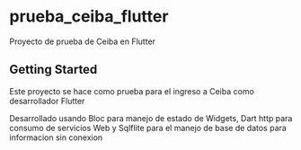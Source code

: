 # prueba_ceiba_flutter

Proyecto de prueba de Ceiba en Flutter

## Getting Started

Este proyecto se hace como prueba para el ingreso a Ceiba como desarrollador Flutter

Desarrollado usando Bloc para manejo de estado de Widgets, Dart http para consumo de servicios Web y Sqlflite para el manejo de base de datos para informacion sin conexion